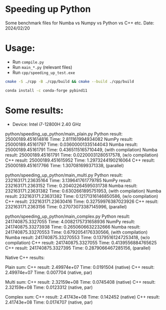 # Speeding up Python
Some benchmark files for Numba vs Numpy vs Python vs C++ etc. 
Date: 2024/02/20

# Usage: 

- Run `compile.py`
- Run `main_*.py` (relevant files)
- Run `cpp/speeding_up_test.exe`


```bash
cmake -S ./cpp -B ./cpp/build && cmake --build ./cpp/build
```

```bash
conda install -c conda-forge pybind11
```

# Some results:
- Device: Intel i7-12800H 2.40 GHz

python/speeding_up_python/main_plain.py
Python result:  25000189.451614816       Time: 2.811161994934082
NumPy  result:  25000189.45161797        Time: 0.03600001335144043
Numba  result:  25000189.45161791        Time: 0.4365115165710449, (with compilation)
Numba  result:  25000189.45161791        Time: 0.02200031280517578, (w/o compilation)
C++    result:  25000189.451615952       Time: 1.2973244190216064
C++    result:  25000189.451617766       Time: 1.307081699371338, (parallel)

python/speeding_up_python/main_multi.py
Python result:  232163171.23635164       Time: 3.139641761779785
NumPy  result:  232163171.2363152        Time: 0.20402264595031738
Numba  result:  232163171.23631382       Time: 0.6302661895751953, (with compilation)
Numba  result:  232163171.23631382       Time: 0.12171316146850586, (w/o compilation)
C++    result:  232163171.23630416       Time: 0.32759976387023926
C++    result:  232163171.2363156        Time: 0.27073073387145996, (parallel)


python/speeding_up_python/main_complex.py
Python result:  241740875.3327055        Time: 4.0082175731658936
NumPy  result:  241740875.33273938       Time: 0.2650606632232666
Numba  result:  241740875.33270553       Time: 0.6792054176330566, (with compilation)
Numba  result:  241740875.33270553       Time: 0.13795161247253418, (w/o compilation)
C++    result:  241740875.3327055        Time: 0.4139556884765625
C++    result:  241740875.3327395        Time: 0.2879066467285156, (parallel)



Native C++ results: 

Plain sum:
C++    result: 2.49974e+07      Time: 0.0191504 (native)
C++    result: 2.49974e+07      Time: 0.007704 (native, par)


Multi sum:
C++    result: 2.32159e+08      Time: 0.0745408 (native)
C++    result: 2.32159e+08      Time: 0.0123312 (native, par)


Complex sum:
C++    result: 2.41743e+08      Time: 0.142452 (native)
C++    result: 2.41743e+08      Time: 0.0174707 (native, par)